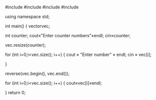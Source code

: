 #include<iostream>
#include<string>
#include<vector>
#include<algorithm>

using namespace std;

int main()
{
vector<int>vec;

int counter;
cout«"Enter counter numbers"«endl;
cin»counter;

vec.resize(counter);

for (int i=0;i<vec.size(); i++)
{
cout « "Enter number" « endl;
cin » vec[i];

}

reverse(vec.begin(), vec.end());

for (int i=0;i<vec.size(); i++)
{
cout«vec[i]«endl;

}
return 0;
